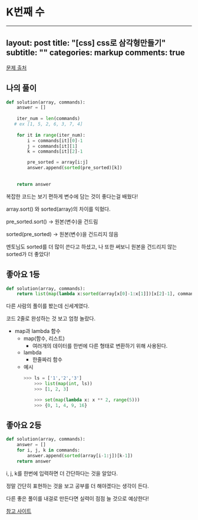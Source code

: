 # K번째 수

<!-- ---
array: "[1, 5, 2, 6, 3, 7, 4]"
commands: "[[2, 5, 3], [4, 4, 1], [1, 7, 3]]"
return: "[5, 6, 3]"
--- -->
---
layout: post
title:  "[css] css로 삼각형만들기"
subtitle:   ""
categories: markup 
comments: true
---

[문제 출처](https://school.programmers.co.kr/learn/courses/30/lessons/42748)

## 나의 풀이
~~~python
def solution(array, commands):
    answer = []
    
    iter_num = len(commands)
   # ex [1, 5, 2, 6, 3, 7, 4]
    
    for it in range(iter_num):
        i = commands[it][0]-1
        j = commands[it][1]
        k = commands[it][2]-1

        pre_sorted = array[i:j]
        answer.append(sorted(pre_sorted)[k])
    
    
    return answer
~~~

복잡한 코드는 보기 편하게 변수에 담는 것이 좋다는걸 배웠다!

array.sort() 와 sorted(array)의 차이를 익혔다.

pre_sorted.sort() -> 원본(변수)을 건드림

sorted(pre_sorted) -> 원본(변수)을 건드리지 않음

멘토님도 sorted를 더 많이 쓴다고 하셨고, 나 또한 써보니 원본을 건드리지 않는 sorted가 더 좋았다!


## 좋아요 1등
~~~python
def solution(array, commands):
    return list(map(lambda x:sorted(array[x[0]-1:x[1]])[x[2]-1], commands))
~~~

다른 사람의 풀이를 봤는데 신세계였다.

코드 2줄로 완성하는 것 보고 엄청 놀랐다.
- map과 lambda 함수
    - map(함수, 리스트)
        - 여러개의 데이터를 한번에 다른 형태로 변환하기 위해 사용된다.
    - lambda
        - 한줄짜리 함수
    - 예시
        ~~~python
       >>> ls = ['1','2','3']
            >>> list(map(int, ls))
            >>> [1, 2, 3]

            >>> set(map(lambda x: x ** 2, range(5)))
            >>> {0, 1, 4, 9, 16}


## 좋아요 2등
~~~python
def solution(array, commands):
    answer = []
    for i, j, k in commands:
        answer.append(sorted(array[i-1:j])[k-1])
    return answer
~~~

i, j, k를 한번에 입력하면 더 간단하다는 것을 알았다.

정말 간단히 표현하는 것을 보고 공부를 더 해야겠다는 생각이 든다.

다른 좋은 풀이를 내걸로 만든다면 실력이 점점 늘 것으로 예상한다!

[참고 사이트](https://datahub.tistory.com/10)